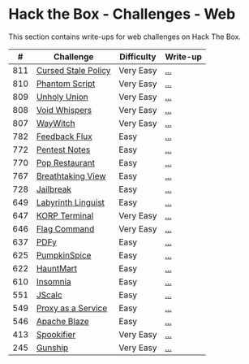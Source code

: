 # Hack the Box - Challenges - Web

This section contains write-ups for web challenges on Hack The Box.

|  #  | Challenge                                                                                  | Difficulty | Write-up                     |
|:---:|--------------------------------------------------------------------------------------------|------------|------------------------------|
| 811 | [Cursed Stale Policy](https://app.hackthebox.com/challenges/Cursed%2520Stale%2520Policy)   | Very Easy  | [...](./cursed-stale-policy) |
| 810 | [Phantom Script](https://app.hackthebox.com/challenges/Phantom%2520Script)                 | Very Easy  | [...](./phantom-script)      |
| 809 | [Unholy Union](https://app.hackthebox.com/challenges/Unholy%2520Union)                     | Very Easy  | [...](./unholy-union)        |
| 808 | [Void Whispers](https://app.hackthebox.com/challenges/Void%2520Whispers)                   | Very Easy  | [...](./void-whispers)       |
| 807 | [WayWitch](https://app.hackthebox.com/challenges/WayWitch)                                 | Very Easy  | [...](./way-witch)           |
| 782 | [Feedback Flux](https://app.hackthebox.com/challenges/Feedback%20Flux)                     | Easy       | [...](./feedback-flux)       |
| 772 | [Pentest Notes](https://app.hackthebox.com/challenges/Pentest%2520Notes)                   | Easy       | [...](./pentest-notes)       |
| 770 | [Pop Restaurant](https://app.hackthebox.com/challenges/Pop%2520Restaurant)                 | Easy       | [...](./pop-restaurant)      |
| 767 | [Breathtaking View](https://app.hackthebox.com/challenges/Breathtaking%2520View)           | Easy       | [...](./breathtaking-view)   |
| 728 | [Jailbreak](https://app.hackthebox.com/challenges/Jailbreak)                               | Easy       | [...](./jailbreak)           |
| 649 | [Labyrinth Linguist](https://app.hackthebox.com/challenges/Labyrinth%2520Linguist)         | Easy       | [...](./labyrinth-linguist)  |
| 647 | [KORP Terminal](https://app.hackthebox.com/challenges/KORP%2520Terminal)                   | Very Easy  | [...](./korp-terminal)       |
| 646 | [Flag Command](https://app.hackthebox.com/challenges/Flag%2520Command)                     | Very Easy  | [...](./flag-command)        |
| 637 | [PDFy](https://app.hackthebox.com/challenges/PDFy)                                         | Easy       | [...](./pdfy)                |
| 625 | [PumpkinSpice](https://app.hackthebox.com/challenges/PumpkinSpice)                         | Easy       | [...](./pumpkin-spice)       |
| 622 | [HauntMart](https://app.hackthebox.com/challenges/HauntMart)                               | Easy       | [...](./hauntmart)           |
| 610 | [Insomnia](https://app.hackthebox.com/challenges/Insomnia)                                 | Easy       | [...](./insomnia)            |
| 551 | [JScalc](https://app.hackthebox.com/challenges/JScalc)                                     | Easy       | [...](./jscalc)              |
| 549 | [Proxy as a Service](https://app.hackthebox.com/challenges/Proxy%2520as%2520a%2520Service) | Easy       | [...](./proxy-as-a-service)  |
| 546 | [Apache Blaze](https://app.hackthebox.com/challenges/ApacheBlaze)                          | Easy       | [...](./apache-blaze)        |
| 413 | [Spookifier](https://app.hackthebox.com/challenges/Spookifier)                             | Very Easy  | [...](./spookifier)          |
| 245 | [Gunship](https://app.hackthebox.com/challenges/Gunship)                                   | Very Easy  | [...](./gunship)             |
